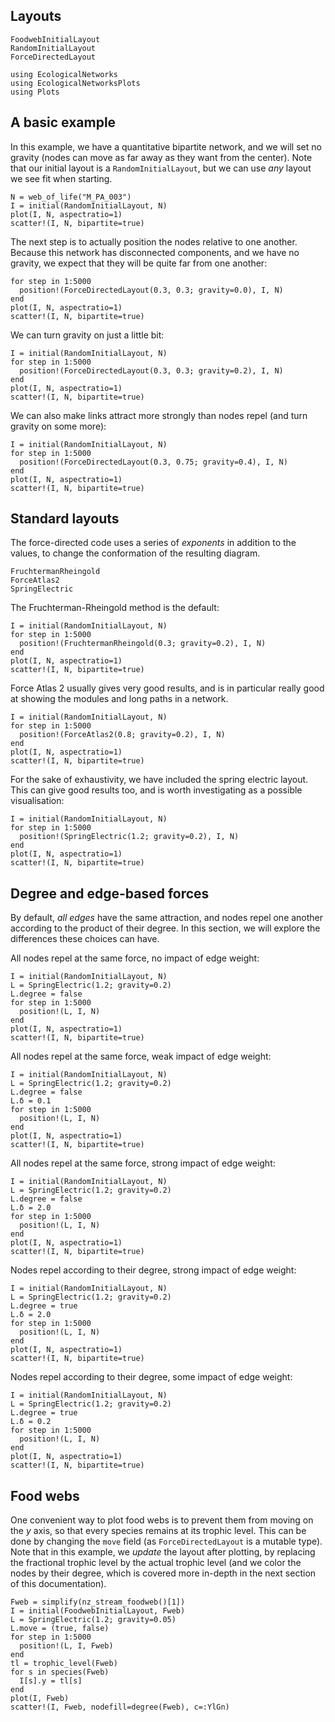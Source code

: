 ## Layouts

```@docs
FoodwebInitialLayout
RandomInitialLayout
ForceDirectedLayout
```

```@setup default
using EcologicalNetworks
using EcologicalNetworksPlots
using Plots
```

## A basic example

In this example, we have a quantitative bipartite network, and we will set no
gravity (nodes can move as far away as they want from the center). Note that our
initial layout is a `RandomInitialLayout`, but we can use *any* layout we see
fit when starting.

```@example default
N = web_of_life("M_PA_003")
I = initial(RandomInitialLayout, N)
plot(I, N, aspectratio=1)
scatter!(I, N, bipartite=true)
```

The next step is to actually position the nodes relative to one another. Because
this network has disconnected components, and we have no gravity, we expect that
they will be quite far from one another:

```@example default
for step in 1:5000
  position!(ForceDirectedLayout(0.3, 0.3; gravity=0.0), I, N)
end
plot(I, N, aspectratio=1)
scatter!(I, N, bipartite=true)
```

We can turn gravity on just a little bit:

```@example default
I = initial(RandomInitialLayout, N)
for step in 1:5000
  position!(ForceDirectedLayout(0.3, 0.3; gravity=0.2), I, N)
end
plot(I, N, aspectratio=1)
scatter!(I, N, bipartite=true)
```

We can also make links attract more strongly than nodes repel (and turn gravity
on some more):

```@example default
I = initial(RandomInitialLayout, N)
for step in 1:5000
  position!(ForceDirectedLayout(0.3, 0.75; gravity=0.4), I, N)
end
plot(I, N, aspectratio=1)
scatter!(I, N, bipartite=true)
```

## Standard layouts

The force-directed code uses a series of *exponents* in addition to the values,
to change the conformation of the resulting diagram.

```@docs
FruchtermanRheingold
ForceAtlas2
SpringElectric
```

The Fruchterman-Rheingold method is the default:

```@example default
I = initial(RandomInitialLayout, N)
for step in 1:5000
  position!(FruchtermanRheingold(0.3; gravity=0.2), I, N)
end
plot(I, N, aspectratio=1)
scatter!(I, N, bipartite=true)
```

Force Atlas 2 usually gives very good results, and is in particular really good
at showing the modules and long paths in a network.

```@example default
I = initial(RandomInitialLayout, N)
for step in 1:5000
  position!(ForceAtlas2(0.8; gravity=0.2), I, N)
end
plot(I, N, aspectratio=1)
scatter!(I, N, bipartite=true)
```

For the sake of exhaustivity, we have included the spring electric layout. This
can give good results too, and is worth investigating as a possible
visualisation:

```@example default
I = initial(RandomInitialLayout, N)
for step in 1:5000
  position!(SpringElectric(1.2; gravity=0.2), I, N)
end
plot(I, N, aspectratio=1)
scatter!(I, N, bipartite=true)
```

## Degree and edge-based forces

By default, *all edges* have the same attraction, and nodes repel one another
according to the product of their degree. In this section, we will explore the
differences these choices can have.

All nodes repel at the same force, no impact of edge weight:

```@example default
I = initial(RandomInitialLayout, N)
L = SpringElectric(1.2; gravity=0.2)
L.degree = false
for step in 1:5000
  position!(L, I, N)
end
plot(I, N, aspectratio=1)
scatter!(I, N, bipartite=true)
```

All nodes repel at the same force, weak impact of edge weight:

```@example default
I = initial(RandomInitialLayout, N)
L = SpringElectric(1.2; gravity=0.2)
L.degree = false
L.δ = 0.1
for step in 1:5000
  position!(L, I, N)
end
plot(I, N, aspectratio=1)
scatter!(I, N, bipartite=true)
```

All nodes repel at the same force, strong impact of edge weight:

```@example default
I = initial(RandomInitialLayout, N)
L = SpringElectric(1.2; gravity=0.2)
L.degree = false
L.δ = 2.0
for step in 1:5000
  position!(L, I, N)
end
plot(I, N, aspectratio=1)
scatter!(I, N, bipartite=true)
```

Nodes repel according to their degree, strong impact of edge weight:

```@example default
I = initial(RandomInitialLayout, N)
L = SpringElectric(1.2; gravity=0.2)
L.degree = true
L.δ = 2.0
for step in 1:5000
  position!(L, I, N)
end
plot(I, N, aspectratio=1)
scatter!(I, N, bipartite=true)
```

Nodes repel according to their degree, some impact of edge weight:

```@example default
I = initial(RandomInitialLayout, N)
L = SpringElectric(1.2; gravity=0.2)
L.degree = true
L.δ = 0.2
for step in 1:5000
  position!(L, I, N)
end
plot(I, N, aspectratio=1)
scatter!(I, N, bipartite=true)
```

## Food webs

One convenient way to plot food webs is to prevent them from moving on the *y*
axis, so that every species remains at its trophic level. This can be done by
changing the `move` field (as `ForceDirectedLayout` is a mutable type). Note
that in this example, we *update* the layout after plotting, by replacing the
fractional trophic level by the actual trophic level (and we color the nodes by
their degree, which is covered more in-depth in the next section of this
documentation).

```@example default
Fweb = simplify(nz_stream_foodweb()[1])
I = initial(FoodwebInitialLayout, Fweb)
L = SpringElectric(1.2; gravity=0.05)
L.move = (true, false)
for step in 1:5000
  position!(L, I, Fweb)
end
tl = trophic_level(Fweb)
for s in species(Fweb)
  I[s].y = tl[s]
end
plot(I, Fweb)
scatter!(I, Fweb, nodefill=degree(Fweb), c=:YlGn)
```